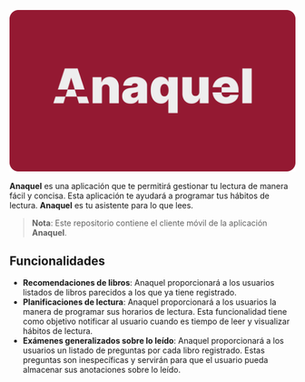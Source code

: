 [//]: # (# Anaquel)

![Anaquel](anaquel_banner.png)

**Anaquel** es una aplicación que te permitirá gestionar tu lectura de manera fácil y concisa. Esta aplicación te
ayudará a programar tus hábitos de lectura. **Anaquel** es tu asistente para lo que lees.

> **Nota**: Este repositorio contiene el cliente móvil de la aplicación **Anaquel**.

## Funcionalidades

- **Recomendaciones de libros**: Anaquel proporcionará a los usuarios listados de libros parecidos a los que ya tiene
  registrado.
- **Planificaciones de lectura**: Anaquel proporcionará a los usuarios la manera de programar sus horarios de lectura.
  Esta funcionalidad tiene como objetivo notificar al usuario cuando es tiempo de leer y visualizar hábitos de lectura.
- **Exámenes generalizados sobre lo leído**: Anaquel proporcionará a los usuarios un listado de preguntas por cada libro
  registrado. Estas preguntas son inespecíficas y servirán para que el usuario pueda almacenar sus anotaciones sobre lo
  leído.

